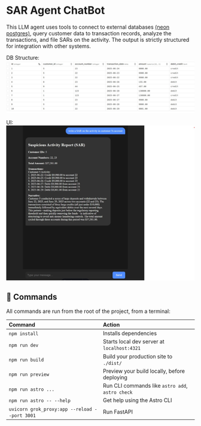 # SAR Agent ChatBot

This LLM agent uses tools to connect to external databases [(neon postgres)](https://neon.com/), query customer data to transaction records, analyze the transactions, and file SARs on the activity. The output is strictly structured for integration with other systems.


DB Structure:
![Neon](./screenshot_neon.jpg)


UI:
![SAR Agent](./screenshot.jpg)


## 🧞 Commands

All commands are run from the root of the project, from a terminal:

| Command                   | Action                                           |
| :------------------------ | :----------------------------------------------- |
| `npm install`             | Installs dependencies                            |
| `npm run dev`             | Starts local dev server at `localhost:4321`      |
| `npm run build`           | Build your production site to `./dist/`          |
| `npm run preview`         | Preview your build locally, before deploying     |
| `npm run astro ...`       | Run CLI commands like `astro add`, `astro check` |
| `npm run astro -- --help` | Get help using the Astro CLI                     |
| `uvicorn grok_proxy:app --reload --port 3001` | Run FastAPI                  |

